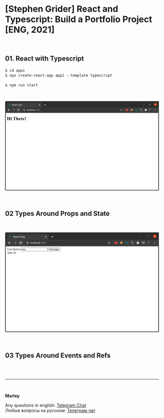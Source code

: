 # [Stephen Grider] React and Typescript: Build a Portfolio Project [ENG, 2021]

<br/>

## 01. React with Typescript

    $ cd apps
    $ npx create-react-app app1 --template typescript

    $ npm run start

<br/>

![Application](/img/pic-m01-p01.png?raw=true)

<br/>

## 02 Types Around Props and State

<br/>

![Application](/img/pic-m02-p01.png?raw=true)

<br/>

## 03 Types Around Events and Refs

<br/><br/>

---

<br/>

**Marley**

Any questions in english: <a href="https://jsdev.org/chat/">Telegram Chat</a>  
Любые вопросы на русском: <a href="https://jsdev.ru/chat/">Телеграм чат</a>
